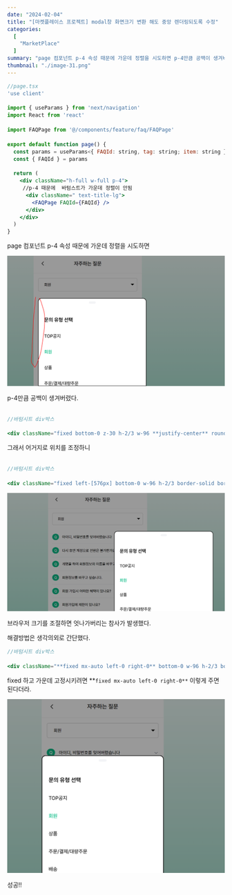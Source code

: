 ```yaml
---
date: "2024-02-04"
title: "[마켓플레이스 프로젝트] modal창 화면크기 변환 해도 중앙 렌더링되도록 수정"
categories:
  [
    "MarketPlace"
  ]
summary: "page 컴포넌트 p-4 속성 때문에 가운데 정렬을 시도하면 p-4만큼 공백이 생겨버렸다."
thumbnail: "./image-31.png"
---
```


```jsx
//page.tsx
'use client'

import { useParams } from 'next/navigation'
import React from 'react'

import FAQPage from '@/components/feature/faq/FAQPage'

export default function page() {
  const params = useParams<{ FAQId: string, tag: string; item: string }>()
  const { FAQId } = params

  return (
    <div className="h-full w-full p-4">
     //p-4 때문에  바텀스트가 가운데 정렬이 안됨
      <div className=" text-title-lg">
        <FAQPage FAQId={FAQId} />
      </div>
    </div>
  )
}

```

page 컴포넌트 p-4 속성 때문에 가운데 정렬을 시도하면

![alt text](image-31.png)

p-4만큼 공백이 생겨버렸다.

```jsx

//바텀시트 div박스

<div className="fixed bottom-0 z-30 h-2/3 w-96 **justify-center** rounded-t-xl border-2 border-solid border-black bg-white">
```

그래서 어거지로 위치를 조정하니

```jsx

//바텀시트 div박스

<div className="fixed left-[576px] bottom-0 w-96 h-2/3 border-solid border-black border-2 bg-white rounded-t-xl z-30">
```

![alt text](image-32.png)

브라우저 크기를 조절하면 엇나가버리는 참사가 발생했다.

해결방법은 생각의외로 간단했다.

```jsx
//바텀시트 div박스

<div className="**fixed mx-auto left-0 right-0** bottom-0 w-96 h-2/3 border-solid border-black border-2 bg-white rounded-t-xl z-30">
```

fixed 하고 가운데 고정시키려면 **`fixed mx-auto left-0 right-0**` 이렇게 주면 된다더라.

![alt text](image-33.png)

성공!!
